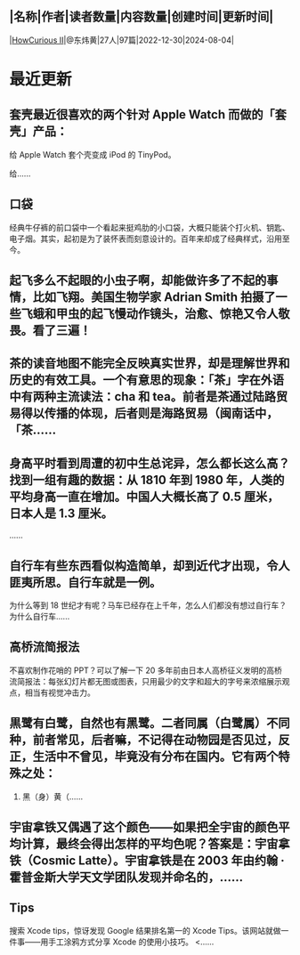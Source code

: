 |名称|作者|读者数量|内容数量|创建时间|更新时间|
---
|[HowCurious Ⅱ](https://xiaobot.net/p/hc23?refer=0b133df9-27dc-423b-8101-639049001c13)|@东炜黄|27人|97篇|2022-12-30|2024-08-04|

# 最近更新
## 套壳最近很喜欢的两个针对 Apple Watch 而做的「套壳」产品：

给 Apple Watch 套个壳变成 iPod 的 TinyPod。

给......
## 口袋
经典牛仔裤的前口袋中一个看起来挺鸡肋的小口袋，​大概只能装个打火机、钥匙、电子烟​。其实，起初是为了装怀表​而刻意设计的。百年来​却成了经典样式，沿用至今。

## 起飞多么不起眼的小虫子啊，却能做许多了不起的事情，比如飞翔。美国生物学家 Adrian Smith 拍摄了一些飞蛾和甲虫的起飞慢动作镜头，治愈、惊艳又令人敬畏。看了三遍！

## 茶的读音地图不能完全反映真实世界，却是理解世界和历史的有效工具。一个有意思的现象：「茶」字在外语中有两种主流读法：cha 和 tea。前者是茶通过陆路贸易得以传播的体现，后者则是海路贸易（闽南话中，「茶......
## 身高平时看到周遭的初中生总诧异，怎么都长这么高？找到一组有趣的数据：从 1810 年到 1980 年，人类的平均身高一直在增加。中国人大概长高了 0.5 厘米，日本人是 1.3 厘米。
......
## 自行车有些东西看似构造简单，却到近代才出现，令人匪夷所思。自行车就是一例。

为什么等到&nbsp;18 世纪才有呢？马车已经存在上千年，怎么人们都没有想过自行车？为什么自行车......
## 高桥流简报法
不喜欢制作花哨的 PPT？可以了解一下 20 多年前由日本人高桥征义发明的高桥流简报法：每张幻灯片都无图或图表，只用最少的文字和超大的字号来浓缩展示观点，相当有视觉冲击力。

## 黒鹭有白鹭，自然也有黑鹭。二者同属（白鹭属）不同种，前者常见，后者嘛，不记得在动物园是否见过，反正，生活中不曾见，毕竟没有分布在国内。它有两个特殊之处：

1. 黑（身）黄（......
## 宇宙拿铁又偶遇了这个颜色——如果把全宇宙的颜色平均计算，最终会得出怎样的平均色呢？答案是：宇宙拿铁（Cosmic Latte）。宇宙拿铁是在 2003 年由约翰 · 霍普金斯大学天文学团队发现并命名的，......
## Tips

搜索 Xcode tips，惊讶发现 Google 结果排名第一的 Xcode Tips。该网站就做一件事——用手工涂鸦方式分享 Xcode 的使用小技巧。
<......

